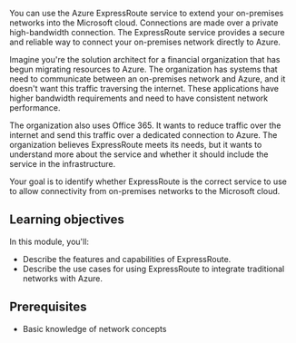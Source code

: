 You can use the Azure ExpressRoute service to extend your on-premises networks into the Microsoft cloud. Connections are made over a private high-bandwidth connection. The ExpressRoute service provides a secure and reliable way to connect your on-premises network directly to Azure.

Imagine you're the solution architect for a financial organization that has begun migrating resources to Azure. The organization has systems that need to communicate between an on-premises network and Azure, and it doesn't want this traffic traversing the internet. These applications have higher bandwidth requirements and need to have consistent network performance.

The organization also uses Office 365. It wants to reduce traffic over the internet and send this traffic over a dedicated connection to Azure. The organization believes ExpressRoute meets its needs, but it wants to understand more about the service and whether it should include the service in the infrastructure.

Your goal is to identify whether ExpressRoute is the correct service to use to allow connectivity from on-premises networks to the Microsoft cloud.

## Learning objectives

In this module, you'll:

- Describe the features and capabilities of ExpressRoute.
- Describe the use cases for using ExpressRoute to integrate traditional networks with Azure.

## Prerequisites

- Basic knowledge of network concepts
